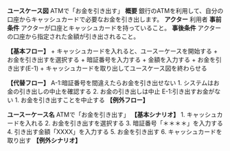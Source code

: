 **ユースケース図** 
    ATMで「お金を引き出す」 
**概要** 
    銀行のATMを利用して、自分の口座からキャッシュカードで必要なお金を引き出します。 
**アクター** 
    利用者 
**事前条件** 
    アクターが口座とキャッシュカードを持っていること。 
**事後条件** 
    アクターの口座から指定された金額が引き出されること。 


**【基本フロー】** 
    + キャッシュカードを入れると、ユースーケースを開始する 
    + お金を引き出すを選択する 
    + 暗証番号を入力する 
    + 金額を入力する 
    + お金を引き出す(E-1) 
    + キャッシュカードを取り出してユースケース図を終わらせる 

**【代替フロー】** 
    A-1:暗証番号を間違えたらお金を引き出せない 
        1. システムはお金の引き出しの中止を確認する 
        2. お金の引き出しは中止 
    E-1:引き出すお金がない 
        1. お金を引き出すことを中止する 
**【例外フロー】** 


**ユースーケース名** 
    ATMで「お金を引き出す」 
**【基本シナリオ】** 
    1. キャッシュカードを入れる 
    2. お金を引き出すを選択する 
    3. 暗証番号「＊＊＊＊」を入力する 
    4. 引き出す金額「XXXX」を入力する 
    5. お金を引き出す 
    6. キャッシュカードを取り出す 
**【例外シナリオ】** 
